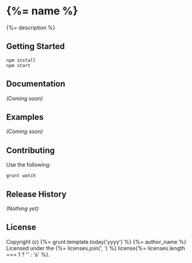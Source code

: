 # {%= name %}

{%= description %}

## Getting Started
```
npm install
npm start
```
## Documentation
_(Coming soon)_

## Examples
_(Coming soon)_

## Contributing
Use the following:
```
grunt watch
```

## Release History
_(Nothing yet)_

## License
Copyright (c) {%= grunt.template.today('yyyy') %} {%= author_name %}  
Licensed under the {%= licenses.join(', ') %} license{%= licenses.length === 1 ? '' : 's' %}.
